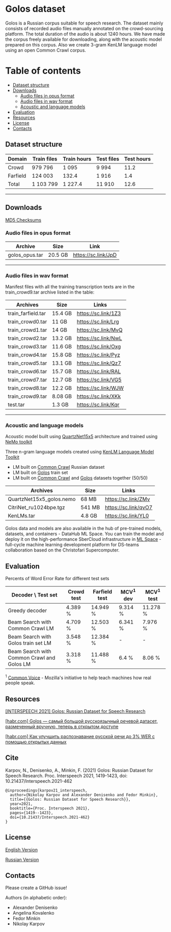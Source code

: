 # Golos dataset

Golos is a Russian corpus suitable for speech research. The dataset mainly consists of recorded audio files manually annotated on the crowd-sourcing platform. The total duration of the audio is about 1240 hours. 
We have made the corpus freely available for downloading, along with the acoustic model prepared on this corpus. 
Also we create 3-gram KenLM language model using an open Common Crawl corpus.

# Table of contents

- [Dataset structure](https://github.com/salute-developers/golos/tree/master/golos#dataset-structure)
- [Downloads](https://github.com/salute-developers/golos/tree/master/golos#downloads)
  - [Audio files in opus format](https://github.com/salute-developers/golos/tree/master/golos#audio-files-in-opus-format)
  - [Audio files in wav format](https://github.com/salute-developers/golos/tree/master/golos#audio-files-in-wav-format)
  - [Acoustic and language models](https://github.com/salute-developers/golos/tree/master/golos#acoustic-and-language-models)
- [Evaluation](https://github.com/salute-developers/golos/tree/master/golos#evaluation)
- [Resources](https://github.com/salute-developers/golos/tree/master/golos#resources)
- [License](https://github.com/salute-developers/golos/tree/master/golos#license)
- [Contacts](https://github.com/salute-developers/golos/tree/master/golos#contacts)


## **Dataset structure**

| Domain         | Train files | Train hours  | Test files | Test hours |
|----------------|------------|--------|-------|------|
| Crowd          | 979 796    | 1 095  | 9 994 | 11.2 |
| Farfield       | 124 003    |   132.4| 1 916 |  1.4 |
| Total          | 1 103 799  | 1 227.4|11 910 | 12.6 |

---

## **Downloads**

[MD5 Checksums](https://github.com/salute-developers/golos/blob/master/golos/md5sum.txt)


### **Audio files in opus format**

| Archive          | Size       |  Link               |
|------------------|------------|---------------------|
| golos_opus.tar   | 20.5 GB    | https://sc.link/JpD |

---

### **Audio files in wav format**

Manifest files with all the training transcription texts are in the train_crowd9.tar archive listed in the table:

| Archives          | Size       |  Links              |
|-------------------|------------|---------------------|
| train_farfield.tar| 15.4 GB    | https://sc.link/1Z3 |
| train_crowd0.tar  | 11 GB      | https://sc.link/Lrg |
| train_crowd1.tar  | 14 GB      | https://sc.link/MvQ |
| train_crowd2.tar  | 13.2 GB    | https://sc.link/NwL |
| train_crowd3.tar  | 11.6 GB    | https://sc.link/Oxg |
| train_crowd4.tar  | 15.8 GB    | https://sc.link/Pyz |
| train_crowd5.tar  | 13.1 GB    | https://sc.link/Qz7 |
| train_crowd6.tar  | 15.7 GB    | https://sc.link/RAL |
| train_crowd7.tar  | 12.7 GB    | https://sc.link/VG5 |
| train_crowd8.tar  | 12.2 GB    | https://sc.link/WJW |
| train_crowd9.tar  | 8.08 GB    | https://sc.link/XKk |
| test.tar          | 1.3 GB     | https://sc.link/Kqr |

---

### **Acoustic and language models**

Acoustic model built using [QuartzNet15x5](https://arxiv.org/pdf/1910.10261.pdf) architecture and trained using [NeMo toolkit](https://github.com/NVIDIA/NeMo/tree/r1.0.0b4)


Three n-gram language models created using [KenLM Language Model Toolkit](https://kheafield.com/code/kenlm)

* LM built on [Common Crawl](https://commoncrawl.org) Russian dataset
* LM built on [Golos](https://github.com/salute-developers/golos) train set
* LM built on [Common Crawl](https://commoncrawl.org) and [Golos](https://github.com/salute-developers/golos/tree/master/golos) datasets together (50/50)

| Archives                 | Size       |  Links          |
|--------------------------|------------|-----------------|
| QuartzNet15x5_golos.nemo | 68 MB      | https://sc.link/ZMv |
| CitriNet_ru1024bpe.tgz   | 541 MB     | https://sc.link/qvO7 |
| KenLMs.tar               | 4.8 GB     | https://sc.link/YL0  |


Golos data and models are also available in the hub of pre-trained models, datasets, and containers - DataHub ML Space. You can train the model and deploy it on the high-performance SberCloud infrastructure in [ML Space](https://sbercloud.ru/ru/aicloud/mlspace) - full-cycle machine learning development platform for DS-teams collaboration based on the Christofari Supercomputer.


## **Evaluation**

Percents of Word Error Rate for different test sets


| Decoder \ Test set    | Crowd test  | Farfield test    | MCV<sup>1</sup> dev | MCV<sup>1</sup> test |
|-------------------------------------|-----------|----------|-----------|----------|
| Greedy decoder                      | 4.389 %   | 14.949 % | 9.314 %   | 11.278 % |
| Beam Search with Common Crawl LM    | 4.709 %   | 12.503 % | 6.341 %   | 7.976 % |
| Beam Search with Golos train set LM | 3.548 %   | 12.384 % |  -        | -       |
| Beam Search with Common Crawl and Golos LM | 3.318 %   | 11.488 % | 6.4 %     | 8.06 %   |


<sup>1</sup> [Common Voice](https://commonvoice.mozilla.org) - Mozilla's initiative to help teach machines how real people speak.

##  **Resources**

[[INTERSPEECH 2021] Golos: Russian Dataset for Speech Research](https://www.isca-speech.org/archive/pdfs/interspeech_2021/karpov21_interspeech.pdf)

[[habr.com] Golos — самый большой русскоязычный речевой датасет, размеченный вручную, теперь в открытом доступе](https://habr.com/ru/company/sberdevices/blog/559496/)

[[habr.com] Как улучшить распознавание русской речи до 3% WER с помощью открытых данных](https://habr.com/ru/company/sberdevices/blog/569082/)

## **Cite**
Karpov, N., Denisenko, A., Minkin, F. (2021) Golos: Russian Dataset for Speech Research. Proc. Interspeech 2021, 1419-1423, doi: 10.21437/Interspeech.2021-462
```
@inproceedings{karpov21_interspeech,
  author={Nikolay Karpov and Alexander Denisenko and Fedor Minkin},
  title={{Golos: Russian Dataset for Speech Research}},
  year=2021,
  booktitle={Proc. Interspeech 2021},
  pages={1419--1423},
  doi={10.21437/Interspeech.2021-462}
}
```

## **License**

[English Version](https://github.com/salute-developers/golos/blob/master/license/en_us.pdf)

[Russian Version](https://github.com/salute-developers/golos/blob/master/license/ru.pdf)

## **Contacts**

Please create a GitHub issue!

Authors (in alphabetic order):
- Alexander Denisenko
- Angelina Kovalenko
- Fedor Minkin
- Nikolay Karpov
